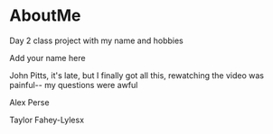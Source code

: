 # AboutMe
Day 2 class project with my name and hobbies

Add your name here

John Pitts, it's late, but I finally got all this, rewatching the video was painful-- my questions were awful

Alex Perse

Taylor Fahey-Lylesx
